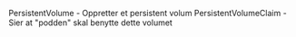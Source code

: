 PersistentVolume        -   Oppretter et persistent volum
PersistentVolumeClaim   -   Sier at "podden" skal benytte dette volumet